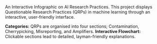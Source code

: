 An Interactive Infographic on AI Research Practices.
This project displays Questionable Research Practices (QRPs) in machine learning through an interactive, user-friendly interface.

**Categories:** QRPs are organised into four sections; Contamination, Cherrypicking, Misreporting, and Amplifiers.
**Interactive Flowchart:** Clickable sections lead to detailed, layman-friendly explanations.
